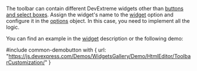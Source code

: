 The toolbar can contain different DevExtreme widgets other than [buttons and select boxes](/concepts/05%20Widgets/HtmlEditor/10%20Toolbar/00%20Built-In%20Controls '/Documentation/Guide/Widgets/HtmlEditor/Toolbar/Built-In_Controls/'). Assign the widget's name to the [widget](/api-reference/10%20UI%20Widgets/dxHtmlEditor/1%20Configuration/toolbar/items/widget.md '/Documentation/ApiReference/UI_Widgets/dxHtmlEditor/Configuration/toolbar/items/#widget') option and configure it in the [options](/api-reference/10%20UI%20Widgets/dxToolbar/5%20Default%20Item%20Template/options.md '/Documentation/ApiReference/UI_Widgets/dxHtmlEditor/Configuration/toolbar/items/#options') object. In this case, you need to implement all the logic.

You can find an example in the [widget](/api-reference/10%20UI%20Widgets/dxHtmlEditor/1%20Configuration/toolbar/items/widget.md '/Documentation/ApiReference/UI_Widgets/dxHtmlEditor/Configuration/toolbar/items/#widget') description or the following demo:

#include common-demobutton with {
    url: "https://js.devexpress.com/Demos/WidgetsGallery/Demo/HtmlEditor/ToolbarCustomization/"
}